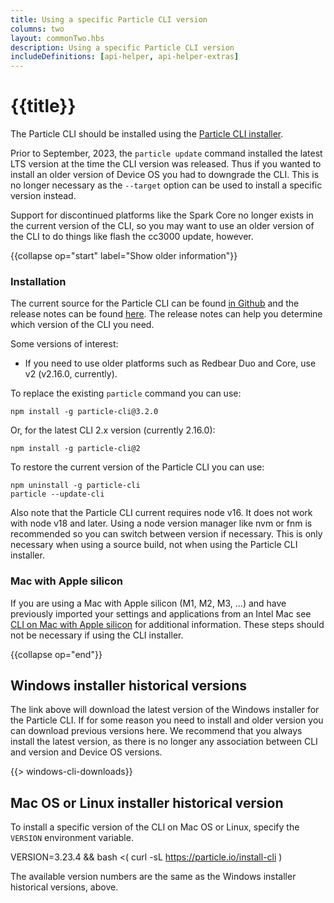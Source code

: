 ```yaml
---
title: Using a specific Particle CLI version
columns: two
layout: commonTwo.hbs
description: Using a specific Particle CLI version
includeDefinitions: [api-helper, api-helper-extras]
---
```


# {{title}}

The Particle CLI should be installed using the [Particle CLI installer](/getting-started/developer-tools/cli).

Prior to September, 2023, the `particle update` command installed the latest LTS version at the time the CLI version was released. Thus if you wanted to install an older version of Device OS you had to downgrade the CLI. This is no longer necessary as the `--target` option can be used to install a specific version instead.

Support for discontinued platforms like the Spark Core no longer exists in the current version of the CLI, so you may want to use an older version of the CLI to do things like flash the cc3000 update, however.

{{collapse op="start" label="Show older information"}}

### Installation

The current source for the Particle CLI can be found [in Github](https://github.com/particle-iot/particle-cli) and the release notes can be found [here](https://github.com/particle-iot/particle-cli/releases). The release notes can help you determine which version of the CLI you need.

Some versions of interest:

- If you need to use older platforms such as Redbear Duo and Core, use v2 (v2.16.0, currently).


To replace the existing `particle` command you can use:

```
npm install -g particle-cli@3.2.0
```

Or, for the latest CLI 2.x version (currently 2.16.0):

```
npm install -g particle-cli@2
```

To restore the current version of the Particle CLI you can use:

```
npm uninstall -g particle-cli
particle --update-cli
```

Also note that the Particle CLI current requires node v16. It does not work with node v18 and later. Using a node version manager like nvm or fnm is recommended so you can switch between version if necessary. This is only necessary when using a source build, not when using the Particle CLI installer.

### Mac with Apple silicon

If you are using a Mac with Apple silicon (M1, M2, M3, ...) and have previously imported your settings and applications from an Intel Mac see [CLI on Mac with Apple silicon](/troubleshooting/guides/build-tools-troubleshooting/cli-mac-apple-silicon/) for additional information. These steps should not be necessary if using the CLI installer.

{{collapse op="end"}}

## Windows installer historical versions

The link above will download the latest version of the Windows installer for the Particle CLI. If for some reason you need to install and older
version you can download previous versions here. We recommend that you always install the latest version, as there is no longer any association
between CLI and version and Device OS versions.

{{> windows-cli-downloads}}


## Mac OS or Linux installer historical version

To install a specific version of the CLI on Mac OS or Linux, specify the `VERSION` environment variable.

VERSION=3.23.4 && bash <( curl -sL https://particle.io/install-cli )

The available version numbers are the same as the Windows installer historical versions, above.
